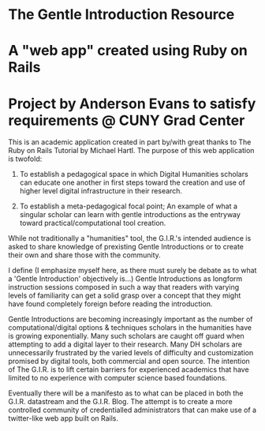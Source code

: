 # The Gentle Introduction Resource
# A "web app" created using Ruby on Rails
# Project by Anderson Evans to satisfy requirements @ CUNY Grad Center

This is an academic application created in part by/with great thanks to The Ruby on Rails Tutorial by Michael Hartl.  The purpose of this web application is twofold:

1. To establish a pedagogical space in which Digital Humanities scholars can educate one another in first steps toward the creation and use of higher level digital infrastructure in their research.

2. To establish a meta-pedagogical focal point; An example of what a singular scholar can learn with gentle introductions as the entryway toward practical/computational tool creation.

While not traditionally a "humanities" tool, the G.I.R.'s intended audience is asked to share knowledge of prexisting Gentle Introductions or to create their own and share those with the community.

I define (I emphasize myself here, as there must surely be debate as to what a 'Gentle Introduction' objectively is...) Gentle Introductions as longform instruction sessions composed in such a way that readers with varying levels of familiarity can get a solid grasp over a concept that they might have found completely foreign before reading the introduction.

Gentle Introductions are becoming increasingly important as the number of computational/digital options & techniques scholars in the humanities have is growing exponentially.  Many such scholars are caught off guard when attempting to add a digital layer to their research.  Many DH scholars are unnecessarily frustrated by the varied levels of difficulty and customization promised by digital tools, both commercial and open source.  The intention of The G.I.R. is to lift certain barriers for experienced academics that have limited to no experience with computer science based foundations.

Eventually there will be a manifesto as to what can be placed in both the G.I.R. datastream and the G.I.R. Blog.  The attempt is to create a more controlled community of credentialled administrators that can make use of a twitter-like web app built on Rails.




